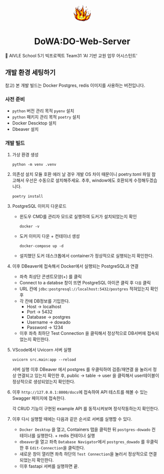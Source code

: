 <p align="center">
  <a href="https://aivle.kt.co.kr/home/main/indexMain">
    <img alt="DoWADO Logo" src="asset/img/team37_bigbang_icon.png" width="60" style="border-radius: 50%;" />
  </a>
</p>
<h1 align="center">
    DoWA:DO-Web-Server
</h1>

🌟 AIVLE School 5기 빅프로젝트 Team31 'AI 기반 교원 업무 어시스턴트'


## 개발 환경 세팅하기

참고) 본 개발 빌드는 Docker Postgres, redis 이미지를 사용하는 버전입니다.

### 사전 준비

- `python` 버전 관리 목적 `pyenv` 설치
- `python` 패키지 관리 목적 `poetry` 설치
- Docker Descktop 설치
- Dbeaver 설치

### 개발 빌드

1. 가상 환경 생성

   ```shell
   python -m venv .venv
   ```

2. 의존성 설치
   모듈 호환 에러 날 경우 개발 OS 차이 때문이니 poetry.toml 파일 참고해서 우선은 수동으로 설치해주세요.
   추후, window에도 호환되게 수정해두겠습니다.

   ```shell
   poetry install
   ```

3. PostgreSQL 이미지 다운로드

   - 윈도우 CMD를 관리자 모드로 실행하여 도커가 설치되었는지 확인
     ```
     docker -v
     ```
   - 도커 이미지 다운 + 컨테이너 생성
     ```
     docker-compose up -d
     ```
   - 설치했던 도커 데스크톱에서 container가 정상적으로 실행되는지 확인한다.

4. 이후 DBeaver에 접속해서 Docker에서 실행되는 PostgreSQL과 연결

   - 좌측 최상단 콘센트모양(+) 를 클릭
   - Connect to a databse 창이 뜨면 PostgreSQL 아이콘 클릭 후 `다음` 클릭
   - URL 칸에 `jdbc:postgresql://localhost:5432/postgres` 적혀있는지 확인 후
   - 각 칸에 DB정보를 기입한다.
     - Host -> localhost
     - Port -> 5432
     - Database -> postgres
     - Username -> dowado
     - Password -> 1234
   - 이후 좌측 최하단 Test Connection 을 클릭해서 정상적으로 DB서버에 접속되었는지 확인한다.

5. VScode에서 Uvicorn 서버 실행
   ```
   uvicorn src.main:app --reload
   ```
   서버 실행 이후 DBeaver 에서 postgres 를 우클릭하여 검증/재연결 을 눌러서 정상 연결되고 있는지 확인한 후,
   public -> table -> user 을 클릭해서 user테이블이 정상적으로 생성되었는지 확인한다.

6. 이후 `http://127.0.0.1:8000/docs`에 접속하여 API 테스트를 해볼 수 있는 Swagger 페이지에 접속한다. <br>

    각 CRUD 기능이 구현된 example API 를 동작시켜보며 정삭작동하는지 확인한다.

7. 이후 다시 실행할 때에는 다음과 같은 순서로 서버를 실행할 수 있다.

    - `Docker Desktop` 을 열고, Containers 탭을 클릭한 뒤 `postgres-dowado` 컨테이너를 실행한다. + redis 컨테이너 실행
    - `dbeaver`을 열고 좌측 `Database Navigator`에서 `postgres_dowado` 를 우클릭한 후 `Edit-Connection`을 클릭한다.
    - 새로운 창이 열리면 좌측 하단의 `Test Connection`을 눌러서 정상적으로 연결되었는지 확인한다.
    - 이후 fastapi 서버를 실행하면 끝.
